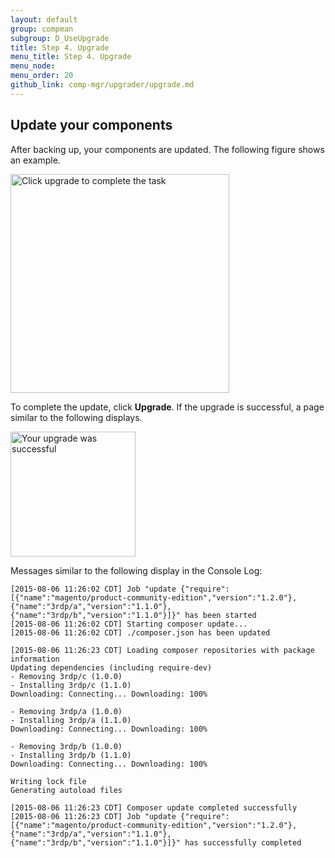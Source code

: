 ```yaml
---
layout: default 
group: compman
subgroup: D_UseUpgrade
title: Step 4. Upgrade
menu_title: Step 4. Upgrade
menu_node: 
menu_order: 20
github_link: comp-mgr/upgrader/upgrade.md
---
```


## Update your components
After backing up, your components are updated. The following figure shows an example.

<img src="{{ site.baseurl }}common/images/upgr_upgrade.png" width="350px" alt="Click upgrade to complete the task">

To complete the update, click **Upgrade**. If the upgrade is successful, a page similar to the following displays.

<img src="{{ site.baseurl }}common/images/upgr_success.png" width="200px" alt="Your upgrade was successful">

Messages similar to the following display in the Console Log:

	[2015-08-06 11:26:02 CDT] Job "update {"require":[{"name":"magento/product-community-edition","version":"1.2.0"},
	{"name":"3rdp/a","version":"1.1.0"},{"name":"3rdp/b","version":"1.1.0"}]}" has been started
	[2015-08-06 11:26:02 CDT] Starting composer update...
	[2015-08-06 11:26:02 CDT] ./composer.json has been updated

	[2015-08-06 11:26:23 CDT] Loading composer repositories with package information
	Updating dependencies (including require-dev)
	- Removing 3rdp/c (1.0.0)
	- Installing 3rdp/c (1.1.0)
	Downloading: Connecting... Downloading: 100%

	- Removing 3rdp/a (1.0.0)
	- Installing 3rdp/a (1.1.0)
	Downloading: Connecting... Downloading: 100%

	- Removing 3rdp/b (1.0.0)
	- Installing 3rdp/b (1.1.0)
	Downloading: Connecting... Downloading: 100%

	Writing lock file
	Generating autoload files

	[2015-08-06 11:26:23 CDT] Composer update completed successfully
	[2015-08-06 11:26:23 CDT] Job "update {"require":[{"name":"magento/product-community-edition","version":"1.2.0"},
	{"name":"3rdp/a","version":"1.1.0"},{"name":"3rdp/b","version":"1.1.0"}]}" has successfully completed



